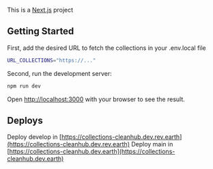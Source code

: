 This is a [Next.js](https://nextjs.org/) project

## Getting Started

First, add the desired URL to fetch the collections in your .env.local file

```bash
URL_COLLECTIONS="https://..."
```

Second, run the development server:

```bash
npm run dev
```

Open [http://localhost:3000](http://localhost:3000) with your browser to see the result.

## Deploys

Deploy develop in [https://collections-cleanhub.dev.rev.earth](https://collections-cleanhub.dev.rev.earth)
Deploy main in [https://collections-cleanhub.dev.earth](https://collections-cleanhub.dev.earth)
